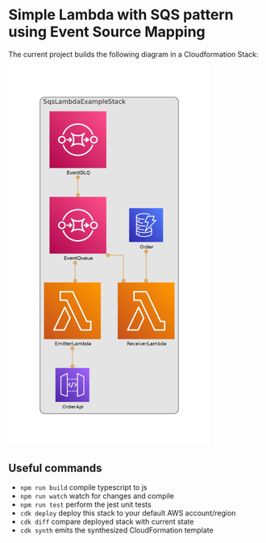 # Simple Lambda with SQS pattern using Event Source Mapping 

The current project builds the following diagram in a Cloudformation Stack:

<img src="./diagram.png" width="400">


## Useful commands

 * `npm run build`   compile typescript to js
 * `npm run watch`   watch for changes and compile
 * `npm run test`    perform the jest unit tests
 * `cdk deploy`      deploy this stack to your default AWS account/region
 * `cdk diff`        compare deployed stack with current state
 * `cdk synth`       emits the synthesized CloudFormation template
